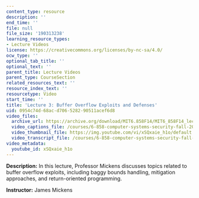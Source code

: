 ```yaml
---
content_type: resource
description: ''
end_time: ''
file: null
file_size: '190313238'
learning_resource_types:
- Lecture Videos
license: https://creativecommons.org/licenses/by-nc-sa/4.0/
ocw_type: ''
optional_tab_title: ''
optional_text: ''
parent_title: Lecture Videos
parent_type: CourseSection
related_resources_text: ''
resource_index_text: ''
resourcetype: Video
start_time: ''
title: 'Lecture 3: Buffer Overflow Exploits and Defenses'
uid: 0954c74d-68ac-d706-5282-90511acef6d8
video_files:
  archive_url: https://archive.org/download/MIT6.858F14/MIT6_858F14_lec03_300k.mp4
  video_captions_file: /courses/6-858-computer-systems-security-fall-2014/82216b53e529519cbf16b8ceccac066c_xSQxaie_h1o.vtt
  video_thumbnail_file: https://img.youtube.com/vi/xSQxaie_h1o/default.jpg
  video_transcript_file: /courses/6-858-computer-systems-security-fall-2014/212248fe5b79818f8c4fab82c0fc845e_xSQxaie_h1o.pdf
video_metadata:
  youtube_id: xSQxaie_h1o
---
```


**Description:** In this lecture, Professor Mickens discusses topics related to buffer overflow exploits, including baggy bounds handling, mitigation approaches, and return-oriented programming.

**Instructor:** James Mickens

